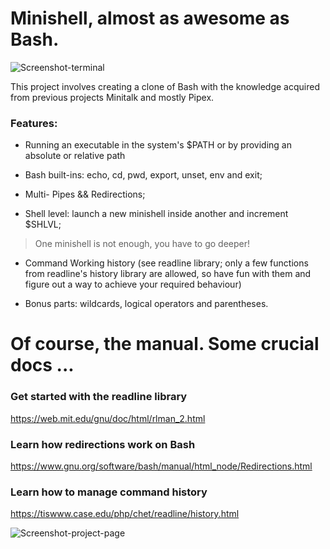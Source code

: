 # Minishell, almost as awesome as Bash.

![Screenshot-terminal](https://user-images.githubusercontent.com/92089944/224225348-60435cf6-90f9-4683-8043-36d0cb7dcd7f.jpeg)

This project involves creating a clone of Bash with the knowledge acquired from previous projects Minitalk and mostly Pipex.

### Features:
- Running an executable in the system's $PATH or by providing an absolute or relative path 
- Bash built-ins: echo, cd, pwd, export, unset, env and exit;

- Multi- Pipes && Redirections;

- Shell level: launch a new minishell inside another and increment $SHLVL;
> One minishell is not enough, you have to go deeper!

- Command Working history (see readline library; only a few functions from readline's history library are allowed, so have fun with them and figure out a way to achieve your required behaviour)

- Bonus parts: wildcards, logical operators and parentheses.

# Of course, the manual. Some crucial docs ...
### Get started with the readline library
https://web.mit.edu/gnu/doc/html/rlman_2.html

### Learn how redirections work on Bash
https://www.gnu.org/software/bash/manual/html_node/Redirections.html

### Learn how to manage command history
https://tiswww.case.edu/php/chet/readline/history.html


![Screenshot-project-page](https://user-images.githubusercontent.com/92089944/224226153-51527bf7-e35d-4b0a-838f-486aa7e61bdf.png)
